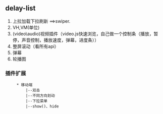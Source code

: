 ## delay-list
1. 上拉加载下拉刷新 ==>swiper.
1. VH,VM(单位)
1. (video\audio)视频插件（video.js快速浏览，自己做一个控制条（播放，暂停，声音控制，播放速度，弹幕，进度条））
1. 整屏滚动（看所有api）
1. 弹幕
1. 轮播图

### 插件扩展
         * 移动端
             |--双击
             |--不同方向划动	
             |--下拉菜单
             |--show()、hide
             